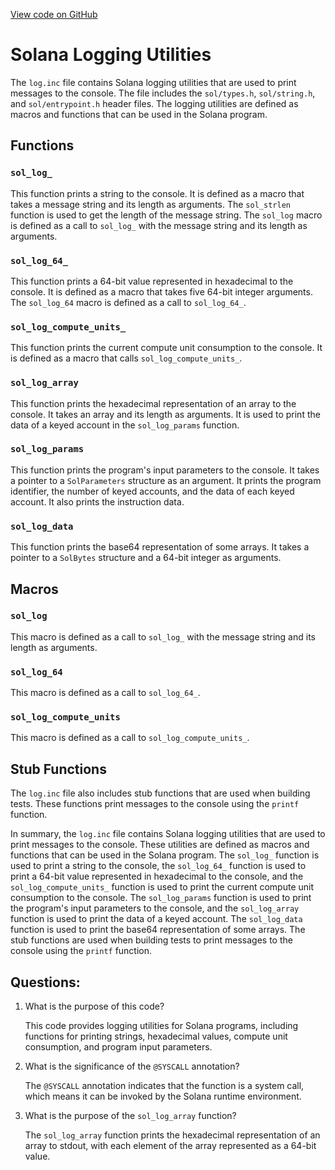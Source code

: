 
[View code on GitHub](https://github.com/solana-labs/solana/blob/master/sdk/bpf/c/inc/sol/inc/log.inc)

# Solana Logging Utilities

The `log.inc` file contains Solana logging utilities that are used to print messages to the console. The file includes the `sol/types.h`, `sol/string.h`, and `sol/entrypoint.h` header files. The logging utilities are defined as macros and functions that can be used in the Solana program.

## Functions

### `sol_log_`

This function prints a string to the console. It is defined as a macro that takes a message string and its length as arguments. The `sol_strlen` function is used to get the length of the message string. The `sol_log` macro is defined as a call to `sol_log_` with the message string and its length as arguments.

### `sol_log_64_`

This function prints a 64-bit value represented in hexadecimal to the console. It is defined as a macro that takes five 64-bit integer arguments. The `sol_log_64` macro is defined as a call to `sol_log_64_`.

### `sol_log_compute_units_`

This function prints the current compute unit consumption to the console. It is defined as a macro that calls `sol_log_compute_units_`.

### `sol_log_array`

This function prints the hexadecimal representation of an array to the console. It takes an array and its length as arguments. It is used to print the data of a keyed account in the `sol_log_params` function.

### `sol_log_params`

This function prints the program's input parameters to the console. It takes a pointer to a `SolParameters` structure as an argument. It prints the program identifier, the number of keyed accounts, and the data of each keyed account. It also prints the instruction data.

### `sol_log_data`

This function prints the base64 representation of some arrays. It takes a pointer to a `SolBytes` structure and a 64-bit integer as arguments.

## Macros

### `sol_log`

This macro is defined as a call to `sol_log_` with the message string and its length as arguments.

### `sol_log_64`

This macro is defined as a call to `sol_log_64_`.

### `sol_log_compute_units`

This macro is defined as a call to `sol_log_compute_units_`.

## Stub Functions

The `log.inc` file also includes stub functions that are used when building tests. These functions print messages to the console using the `printf` function.

In summary, the `log.inc` file contains Solana logging utilities that are used to print messages to the console. These utilities are defined as macros and functions that can be used in the Solana program. The `sol_log_` function is used to print a string to the console, the `sol_log_64_` function is used to print a 64-bit value represented in hexadecimal to the console, and the `sol_log_compute_units_` function is used to print the current compute unit consumption to the console. The `sol_log_params` function is used to print the program's input parameters to the console, and the `sol_log_array` function is used to print the data of a keyed account. The `sol_log_data` function is used to print the base64 representation of some arrays. The stub functions are used when building tests to print messages to the console using the `printf` function.
## Questions: 
 1. What is the purpose of this code?
    
    This code provides logging utilities for Solana programs, including functions for printing strings, hexadecimal values, compute unit consumption, and program input parameters.

2. What is the significance of the `@SYSCALL` annotation?
    
    The `@SYSCALL` annotation indicates that the function is a system call, which means it can be invoked by the Solana runtime environment.

3. What is the purpose of the `sol_log_array` function?
    
    The `sol_log_array` function prints the hexadecimal representation of an array to stdout, with each element of the array represented as a 64-bit value.